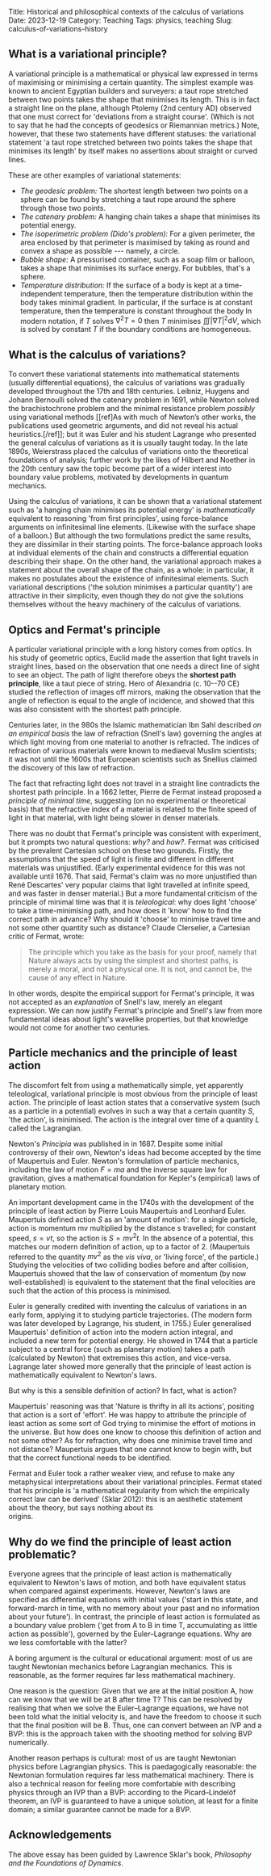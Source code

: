 Title: Historical and philosophical contexts of the calculus of variations
Date: 2023-12-19
Category: Teaching
Tags: physics, teaching
Slug: calculus-of-variations-history


## What is a variational principle?

A variational principle is a mathematical or physical law expressed in terms of maximising or minimising a certain quantity. The simplest example was known to ancient Egyptian builders and surveyers: a taut rope stretched between two points takes the shape that minimises its length. This is in fact a straight line on the plane, although Ptolemy (2nd century AD) observed that one must correct for 'deviations from a straight course'. (Which is not to say that he had the concepts of geodesics or Riemannian metrics.) Note, however, that these two statements have different statuses: the variational statement 'a taut rope stretched between two points takes the shape that minimises its length' by itself makes no assertions about straight or curved lines.

These are other examples of variational statements:

-   _The geodesic problem:_ The shortest length between two points on a sphere can be found by stretching a taut rope around the sphere through those two points.
-   _The catenary problem:_ A hanging chain takes a shape that minimises its potential energy.
-   _The isoperimetric problem (Dido's problem):_ For a given perimeter, the area enclosed by that perimeter is maximised by taking as round and convex a shape as possible --- namely, a circle.
-   _Bubble shape:_ A pressurised container, such as a soap film or balloon, takes a shape that minimises its surface energy. For bubbles, that's a sphere.
-   _Temperature distribution:_ If the surface of a body is kept at a time-independent temperature, then the temperature distribution within the body takes minimal gradient. In particular, if the surface is at constant temperature, then the temperature is constant throughout the body In modern notation, if $T$ solves $\nabla^2T = 0$ then $T$ minimises $\iiint |\nabla T|^2 \mathrm{d}V$, which is solved by constant $T$ if the boundary conditions are homogeneous.

## What is the calculus of variations?

To convert these variational statements into mathematical statements (usually differential equations), the calculus of variations was gradually developed throughout the 17th and 18th centuries. Leibniz, Huygens and Johann Bernoulli solved the catenary problem in 1691, while Newton solved the brachistochrone problem and the minimal resistance problem _possibly_ using variational methods \[[ref]As with much of Newton’s other works, the publications used geometric arguments, and did not reveal his actual heuristics.[/ref]\]; but it was Euler and his student Lagrange who presented the general calculus of variations as it is usually taught today. In the late 1890s, Weierstrass placed the calculus of variations onto the theoretical foundations of analysis; further work by the likes of Hilbert and Noether in the 20th century saw the topic become part of a wider interest into boundary value problems, motivated by developments in quantum mechanics.

Using the calculus of variations, it can be shown that a variational statement such as 'a hanging chain minimises its potential energy' is _mathematically_ equivalent to reasoning 'from first principles', using force-balance arguments on infinitesimal line elements. (Likewise with the surface shape of a balloon.) But although the two formulations predict the same results, they are dissimilar in their starting points. The force-balance approach looks at individual elements of the chain and constructs a differential equation describing their shape. On the other hand, the variational approach makes a statement about the overall shape of the chain, as a whole: in particular, it makes no postulates about the existence of infinitesimal elements. Such variational descriptions ('the solution minimises a particular quantity') are attractive in their simplicity, even though they do not give the solutions themselves without the heavy machinery of the calculus of variations.

## Optics and Fermat's principle

A particular variational principle with a long history comes from optics. In his study of geometric optics, Euclid made the assertion that light travels in straight lines, based on the observation that one needs a direct line of sight to see an object. The path of light therefore obeys the **shortest path principle**, like a taut piece of string. Hero of Alexandria (c. 10--70 CE) studied the reflection of images off mirrors, making the observation that the angle of reflection is equal to the angle of incidence, and showed that this was also consistent with the shortest path principle.

Centuries later, in the 980s the Islamic mathematician Ibn Sahl described _on an empirical basis_ the law of refraction (Snell's law) governing the angles at which light moving from one material to another is refracted. The indices of refraction of various materials were known to mediaeval Muslim scientists; it was not until the 1600s that European scientists such as Snellius claimed the discovery of this law of refraction.

The fact that refracting light does not travel in a straight line contradicts the shortest path principle. In a 1662 letter, Pierre de Fermat instead proposed a _principle of minimal time_, suggesting (on no experimental or theoretical basis) that the refractive index of a material is related to the finite speed of light in that material, with light being slower in denser materials.

There was no doubt that Fermat's principle was consistent with experiment, but it prompts two natural questions: _why?_ and _how?_. Fermat was criticised by the prevalent Cartesian school on these two grounds. Firstly, the assumptions that the speed of light is finite and different in different materials was unjustified. (Early experimental evidence for this was not available until 1676. That said, Fermat's claim was no more unjustified than René Descartes' very popular claims that light travelled at infinite speed, and was faster in denser material.) But a more fundamental criticism of the principle of minimal time was that it is _teleological_: why does light 'choose' to take a time-minimising path, and how does it 'know' how to find the correct path in advance? Why should it 'choose' to minimise travel time and not some other quantity such as distance? Claude Clerselier, a Cartesian critic of Fermat, wrote:

> The principle which you take as the basis for your proof, namely that Nature always acts by using the simplest and shortest paths, is merely a moral, and not a physical one. It is not, and cannot be, the cause of any effect in Nature.

In other words, despite the empirical support for Fermat's principle, it was not accepted as an _explanation_ of Snell's law, merely an elegant expression. We can now justify Fermat's principle and Snell's law from more fundamental ideas about light's wavelike properties, but that knowledge would not come for another two centuries.

## Particle mechanics and the principle of least action

The discomfort felt from using a mathematically simple, yet apparently teleological, variational principle is most obvious from the principle of least action. The principle of least action states that a conservative system (such as a particle in a potential) evolves in such a way that a certain quantity $S$, 'the action', is minimised. The action is the integral over time of a quantity $L$ called the Lagrangian.

Newton's _Principia_ was published in in 1687. Despite some initial controversy of their own, Newton's ideas had become accepted by the time of Maupertuis and Euler. Newton's formulation of particle mechanics, including the law of motion $F = ma$ and the inverse square law for gravitation, gives a mathematical foundation for Kepler's (empirical) laws of planetary motion.

An important development came in the 1740s with the development of the principle of least action by Pierre Louis Maupertuis and Leonhard Euler. Maupertuis defined action $S$ as an 'amount of motion': for a single particle, action is momentum mv multiplied by the distance s travelled; for constant speed, $s = vt$, so the action is $S = mv^2t$. In the absence of a potential, this matches our modern definition of action, up to a factor of 2. (Maupertuis referred to the quantity $mv^2$ as the _vis viva_, or 'living force', of the particle.) Studying the velocities of two colliding bodies before and after collision, Maupertuis showed that the law of conservation of momentum (by now well-established) is equivalent to the statement that the final velocities are such that the action of this process is minimised.

Euler is generally credited with inventing the calculus of variations in an early form, applying it to studying particle trajectories. (The modern form was later developed by Lagrange, his student, in 1755.) Euler generalised Maupertuis' definition of action into the modern action integral, and included a new term for potential energy. He showed in 1744 that a particle subject to a central force (such as planetary motion) takes a path (calculated by Newton) that extremises this action, and vice-versa. Lagrange later showed more generally that the principle of least action is mathematically equivalent to Newton's laws.

But why is this a sensible definition of action? In fact, what is action?

Maupertuis' reasoning was that 'Nature is thrifty in all its actions', positing that action is a sort of 'effort'. He was happy to attribute the principle of least action as some sort of God trying to minimise the effort of motions in the universe. But how does one know to choose this definition of action and not some other? As for refraction, why does one minimise travel time and not distance? Maupertuis argues that one cannot know to begin with, but that the correct functional needs to be identified.

Fermat and Euler took a rather weaker view, and refuse to make any metaphysical interpretations about their variational principles. Fermat stated that his principle is 'a mathematical regularity from which the empirically correct law can be derived' (Sklar 2012): this is an aesthetic statement about the theory, but says nothing about its  
origins.

## Why do we find the principle of least action problematic?

Everyone agrees that the principle of least action is mathematically equivalent to Newton's laws of motion, and both have equivalent status when compared against experiments. However, Newton's laws are specified as differential equations with initial values ('start in this state, and forward-march in time, with no memory about your past and no information about your future'). In contrast, the principle of least action is formulated as a boundary value problem ('get from A to B in time T, accumulating as little action as possible'), governed by the Euler–Lagrange equations. Why are we less comfortable with the latter?

A boring argument is the cultural or educational argument: most of us are taught Newtonian mechanics before Lagrangian mechanics. This is reasonable, as the former requires far less mathematical machinery.

One reason is the question: Given that we are at the initial position A, how can we know that we will be at B after time T? This can be resolved by realising that when we solve the Euler–Lagrange equations, we have not been told what the initial velocity is, and have the freedom to choose it such that the final position will be B. Thus, one can convert between an IVP and a BVP: this is the approach taken with the shooting method for solving BVP numerically.

Another reason perhaps is cultural: most of us are taught Newtonian physics before Lagrangian physics. This is paedagogically reasonable: the Newtonian formulation requires far less mathematical machinery. There is also a technical reason for feeling more comfortable with describing physics through an IVP than a BVP: according to the Picard–Lindelöf theorem, an IVP is guaranteed to have a unique solution, at least for a finite domain; a similar guarantee cannot be made for a BVP.

## Acknowledgements

The above essay has been guided by Lawrence Sklar's book, _Philosophy and the Foundations of Dynamics_.